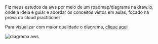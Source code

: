 Fiz meus estudos da aws por meio de um roadmap/diagrama na draw.io, onde a ideia é guiar e abordar os conceitos vistos em aulas, focado na prova do cloud practitioner

Para visualizar com maior qualidade o diagrama, [clique aqui](https://raw.githubusercontent.com/htamagnus/aws-estudos-curso-code-girls/main/docs/aws.drawio.svg)

![diagrama aws](./docs/aws.drawio.svg)

